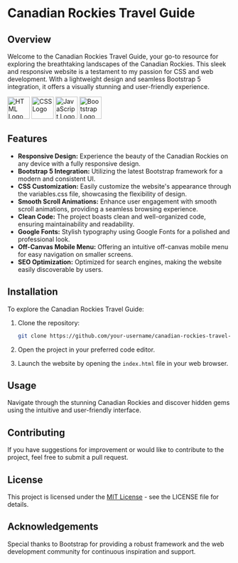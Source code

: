 # Canadian Rockies Travel Guide

## Overview

Welcome to the Canadian Rockies Travel Guide, your go-to resource for exploring the breathtaking landscapes of the Canadian Rockies. This sleek and responsive website is a testament to my passion for CSS and web development. With a lightweight design and seamless Bootstrap 5 integration, it offers a visually stunning and user-friendly experience.

<img src="https://www.w3.org/html/logo/downloads/HTML5_Logo_512.png" alt="HTML Logo" width="50">
<img src="https://upload.wikimedia.org/wikipedia/commons/d/d5/CSS3_logo_and_wordmark.svg" alt="CSS Logo" width="50">
<img src="https://upload.wikimedia.org/wikipedia/commons/9/99/Unofficial_JavaScript_logo_2.svg" alt="JavaScript Logo" width="50">
<img src="https://getbootstrap.com/docs/5.0/assets/img/bootstrap-icons.png" alt="Bootstrap Logo" width="50">

## Features

- **Responsive Design:** Experience the beauty of the Canadian Rockies on any device with a fully responsive design.
- **Bootstrap 5 Integration:** Utilizing the latest Bootstrap framework for a modern and consistent UI.
- **CSS Customization:** Easily customize the website's appearance through the variables.css file, showcasing the flexibility of design.
- **Smooth Scroll Animations:** Enhance user engagement with smooth scroll animations, providing a seamless browsing experience.
- **Clean Code:** The project boasts clean and well-organized code, ensuring maintainability and readability.
- **Google Fonts:** Stylish typography using Google Fonts for a polished and professional look.
- **Off-Canvas Mobile Menu:** Offering an intuitive off-canvas mobile menu for easy navigation on smaller screens.
- **SEO Optimization:** Optimized for search engines, making the website easily discoverable by users.

## Installation

To explore the Canadian Rockies Travel Guide:

1. Clone the repository:

    ```bash
    git clone https://github.com/your-username/canadian-rockies-travel-guide.git
    ```

2. Open the project in your preferred code editor.

3. Launch the website by opening the `index.html` file in your web browser.

## Usage

Navigate through the stunning Canadian Rockies and discover hidden gems using the intuitive and user-friendly interface.

## Contributing

If you have suggestions for improvement or would like to contribute to the project, feel free to submit a pull request.

## License

This project is licensed under the [MIT License](LICENSE) - see the LICENSE file for details.

## Acknowledgements

Special thanks to Bootstrap for providing a robust framework and the web development community for continuous inspiration and support.
